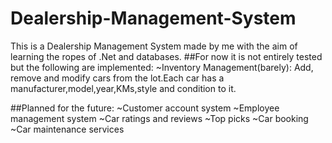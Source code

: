 # Dealership-Management-System

This is a Dealership Management System made by me with the aim of learning the ropes of .Net and databases.
##For now it is not entirely tested but the following are implemented:
~Inventory Management(barely): Add, remove and modify cars from the lot.Each car has a manufacturer,model,year,KMs,style and condition to it.

##Planned for the future:
~Customer account system
~Employee management system
~Car ratings and reviews
~Top picks
~Car booking
~Car maintenance services
